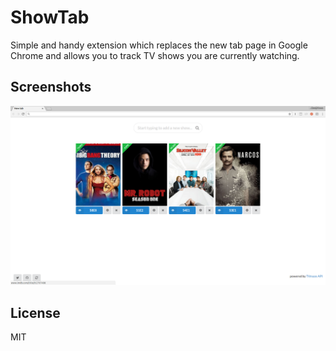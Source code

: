 # ShowTab

Simple and handy extension which replaces the new tab page in Google Chrome and allows you to track TV shows you are currently watching.

## Screenshots

![ShowTab](screenshot.png)

## License

MIT